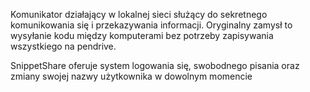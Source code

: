 Komunikator działający w lokalnej sieci służący do sekretnego komunikowania się i przekazywania informacji. Oryginalny zamysł to wysyłanie kodu między komputerami bez potrzeby zapisywania wszystkiego na pendrive.

SnippetShare oferuje system logowania się, swobodnego pisania oraz zmiany swojej nazwy użytkownika w dowolnym momencie
